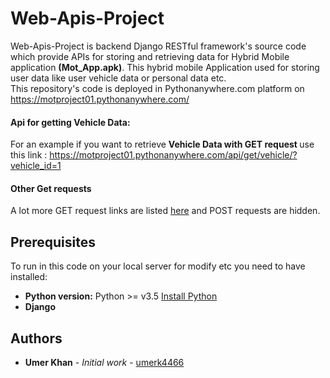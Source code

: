 # Web-Apis-Project
Web-Apis-Project is backend Django RESTful framework's source code which provide APIs for storing and retrieving data for Hybrid Mobile application <strong>(Mot_App.apk)</strong>. This hybrid mobile Application used for storing user data like user vehicle data or personal data etc.
<br>This repository's code is deployed in Pythonanywhere.com platform on https://motproject01.pythonanywhere.com/
#### Api for getting Vehicle Data:
For an example if you want to retrieve <strong>Vehicle Data with GET request  </strong> use this link : https://motproject01.pythonanywhere.com/api/get/vehicle/?vehicle_id=1
#### Other Get requests
A lot more GET request links are listed [here](https://motproject01.pythonanywhere.com/) and POST requests are hidden.

## Prerequisites
To run in this code on your local server for modify etc you need to have installed:
* **Python version:** Python >= v3.5 [Install Python](https://www.python.org/downloads/)
* **Django**

## Authors

* **Umer Khan** - *Initial work* - [umerk4466](https://github.com/umerk4466)

